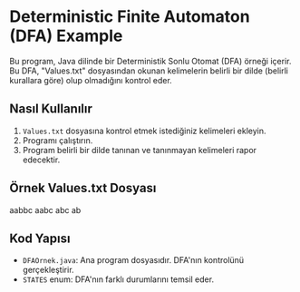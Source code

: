 # Deterministic Finite Automaton (DFA) Example

Bu program, Java dilinde bir Deterministik Sonlu Otomat (DFA) örneği içerir. Bu DFA, "Values.txt" dosyasından okunan kelimelerin belirli bir dilde (belirli kurallara göre) olup olmadığını kontrol eder.

## Nasıl Kullanılır

1. `Values.txt` dosyasına kontrol etmek istediğiniz kelimeleri ekleyin.
2. Programı çalıştırın.
3. Program belirli bir dilde tanınan ve tanınmayan kelimeleri rapor edecektir.

## Örnek Values.txt Dosyası
aabbc
aabc
abc
ab

## Kod Yapısı

- `DFAOrnek.java`: Ana program dosyasıdır. DFA'nın kontrolünü gerçekleştirir.
- `STATES` enum: DFA'nın farklı durumlarını temsil eder.
